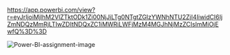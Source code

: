https://app.powerbi.com/view?r=eyJrIjoiMjlhM2VlZTktODk1Zi00NjJiLTg0NTgtZGIzYWNhNTU2ZjI4IiwidCI6IjZmNDQzMmRjLTIwZDItNDQxZC1iMWRiLWFjMzM4MGJhNjMzZCIsImMiOjEwfQ%3D%3D </br>

![Power-BI-assignment-image](https://github.com/KetchupBruh/Power-BI-and-R-language/blob/main/Power-BI-assignment-image.png)
